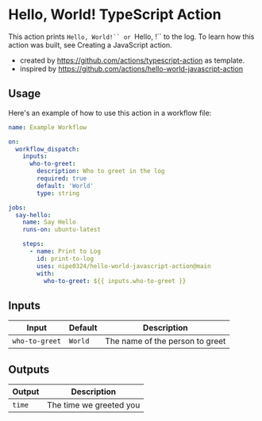 # Hello, World! TypeScript Action

This action prints `Hello, World!`` or `Hello, <who-to-greet>!`` to the log. To learn how this action was built, see Creating a JavaScript action.

- created by https://github.com/actions/typescript-action as template.
- inspired by https://github.com/actions/hello-world-javascript-action

## Usage

Here's an example of how to use this action in a workflow file:

```yml
name: Example Workflow

on:
  workflow_dispatch:
    inputs:
      who-to-greet:
        description: Who to greet in the log
        required: true
        default: 'World'
        type: string

jobs:
  say-hello:
    name: Say Hello
    runs-on: ubuntu-latest

    steps:
      - name: Print to Log
        id: print-to-log
        uses: nipe0324/hello-world-javascript-action@main
        with:
          who-to-greet: ${{ inputs.who-to-greet }}
```

## Inputs

| Input | Default | Description |
| --- | --- | --- |
| `who-to-greet` | `World` | The name of the person to greet |

## Outputs

| Output | Description |
| --- | --- |
| `time` | The time we greeted you |
